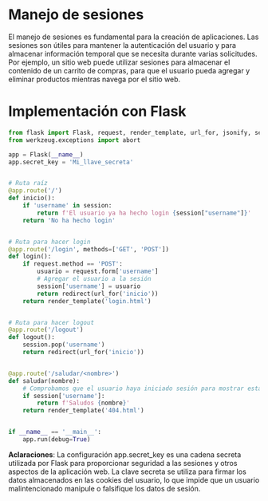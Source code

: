 # **Manejo de sesiones**

El manejo de sesiones es fundamental para la creación de aplicaciones. Las sesiones son útiles para mantener la autenticación del usuario y para almacenar información temporal que se necesita durante varias solicitudes. Por ejemplo, un sitio web puede utilizar sesiones para almacenar el contenido de un carrito de compras, para que el usuario pueda agregar y eliminar productos mientras navega por el sitio web.

# **Implementación con Flask**

```python
from flask import Flask, request, render_template, url_for, jsonify, session, redirect
from werkzeug.exceptions import abort

app = Flask(__name__)
app.secret_key = 'Mi_llave_secreta'


# Ruta raíz
@app.route('/')
def inicio():
    if 'username' in session:
        return f'El usuario ya ha hecho login {session["username"]}'
    return 'No ha hecho login'


# Ruta para hacer login
@app.route('/login', methods=['GET', 'POST'])
def login():
    if request.method == 'POST':
        usuario = request.form['username']
        # Agregar el usuario a la sesión
        session['username'] = usuario
        return redirect(url_for('inicio'))
    return render_template('login.html')


# Ruta para hacer logout
@app.route('/logout')
def logout():
    session.pop('username')
    return redirect(url_for('inicio'))


@app.route('/saludar/<nombre>')
def saludar(nombre):
    # Comprobamos que el usuario haya iniciado sesión para mostrar esta ruta
    if session['username']:
        return f'Saludos {nombre}'
    return render_template('404.html')


if __name__ == '__main__':
    app.run(debug=True)
```

**Aclaraciones**:
La configuración app.secret_key es una cadena secreta utilizada por Flask para proporcionar seguridad a las sesiones y otros aspectos de la aplicación web. La clave secreta se utiliza para firmar los datos almacenados en las cookies del usuario, lo que impide que un usuario malintencionado manipule o falsifique los datos de sesión.




